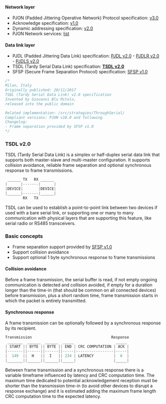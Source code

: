 #### Network layer
- PJON (Padded Jittering Operative Network) Protocol specification: [v3.0](/specification/PJON-protocol-specification-v3.0.md)
- Acknowledge specification: [v1.0](/specification/PJON-protocol-acknowledge-specification-v1.0.md)
- Dynamic addressing specification: [v2.0](/specification/PJON-dynamic-addressing-specification-v2.0.md)
- PJON Network services: [list](/specification/PJON-network-services-list.md)
#### Data link layer
- PJDL (Padded Jittering Data Link) specification:
[PJDL v2.0](/src/strategies/SoftwareBitBang/specification/PJDL-specification-v2.0.md) - [PJDLR v2.0](/src/strategies/OverSampling/specification/PJDLR-specification-v2.0.md) - [PJDLS v2.0](/src/strategies/AnalogSampling/specification/PJDLS-specification-v2.0.md)
- TSDL (Tardy Serial Data Link) specification: **[TSDL v2.0](/src/strategies/ThroughSerial/specification/TSDL-specification-v2.0.md)**
- SFSP (Secure Frame Separation Protocol) specification: [SFSP v1.0](/specification/SFSP-frame-separation-specification-v1.0.md)

```cpp
/*
Milan, Italy
Originally published: 20/11/2017
TSDL (Tardy Serial Data Link) v2.0 specification
Invented by Giovanni Blu Mitolo,
released into the public domain

Related implementation: /src/strategies/ThroughSerial/
Compliant versions: PJON v10.0 and following
Changelog:
- Frame separation provided by SFSP v1.0
*/
```

### TSDL v2.0
TSDL (Tardy Serial Data Link) is a simplex or half-duplex serial data link that supports both master-slave and multi-master configuration. It supports collision avoidance, reliable frame separation and optional synchronous response to frame transmissions.
```cpp  
 ______ TX   RX ______
|      |-------|      |
|DEVICE|       |DEVICE|
|______|-------|______|
        RX   TX
```
TSDL can be used to establish a point-to-point link between two devices if used with a bare serial link, or supporting one or many to many communication with physical layers that are supporting this feature, like serial radio or RS485 transceivers.  

### Basic concepts
* Frame separation support provided by [SFSP v1.0](/specification/SFSP-frame-separation-specification-v1.0.md)
* Support collision avoidance
* Support optional 1 byte synchronous response to frame transmissions

#### Collision avoidance
Before a frame transmission, the serial buffer is read, if not empty ongoing communication is detected and collision avoided, if empty for a duration longer than the time-in (that should be common on all connected devices) before transmission, plus a short random time, frame transmission starts in which the packet is entirely transmitted.

#### Synchronous response
A frame transmission can be optionally followed by a synchronous response by its recipient.
```cpp  
Transmission                                    Response
 _______  ______  ______  _____                   _____
| START || BYTE || BYTE || END | CRC COMPUTATION | ACK |
|-------||------||------||-----|-----------------|-----|
|  149  ||  H   ||  I   || 234 | LATENCY         |  6  |
|_______||______||______||_____|                 |_____|
```
Between frame transmission and a synchronous response there is a variable timeframe influenced by latency and CRC computation time. The maximum time dedicated to potential acknowledgement reception must be shorter than the transmission time-in (to avoid other devices to disrupt a response exchange) and it is estimated adding the maximum frame length CRC computation time to the expected latency.
